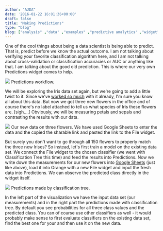 ```yaml
---
author: "AJDA"
date: '2016-01-22 16:01:36+00:00'
draft: false
title: "Making Predictions"
type: "blog"
blog: ["analysis" ,"data" ,"examples" ,"predictive analytics" ,"widget" ]
---
```


One of the cool things about being a data scientist is being able to predict. That is, predict before we know the actual outcome. I am not talking about verifying your favorite classification algorithm here, and I am not talking about cross-validation or classification accuracies or AUC or anything like that. I am talking about the good old prediction. This is where our very own Predictions widget comes to help.

![](/images/2016/01/predictions_new_interface2.png)
Predictions workflow.



We will be exploring the Iris data set again, but we're going to add a little twist to it. Since we've [worked so much](/blog/2015/07/24/visualizing-misclassifications/) with it already, I'm sure you know all about this data. But now we got three new flowers in the office and of course there's no label attached to tell us what species of Iris these flowers are. [sigh....] Obviously, we will be measuring petals and sepals and contrasting the results with our data.

![](/images/2016/01/predictions_new_interface3-2.png)
Our new data on three flowers. We have used Google Sheets to enter the data and the copied the sharable link and pasted the link to the File widget.



But surely you don't want to go through all 150 flowers to properly match the three new Irises? So instead, let's first train a model on the existing data set. We connect the File widget to the chosen classifier (we went with Classification Tree this time) and feed the results into Predictions. Now we write down the measurements for our new flowers into [Google Sheets](https://www.youtube.com/watch?v=MHcGdQeYCMg) (just like above), load it into Orange with a new File widget and input the fresh data into Predictions. We can observe the predicted class directly in the widget itself.

![](/images/2016/01/predictions_new_interface1.png)
Predictions made by classification tree.



In the left part of the visualization we have the input data set (our measurements) and in the right part the predictions made with classification tree. By default you see probabilities for all three class values and the predicted class. You can of course use other classifiers as well - it would probably make sense to first evaluate classifiers on the existing data set, find the best one for your and then use it on the new data.


